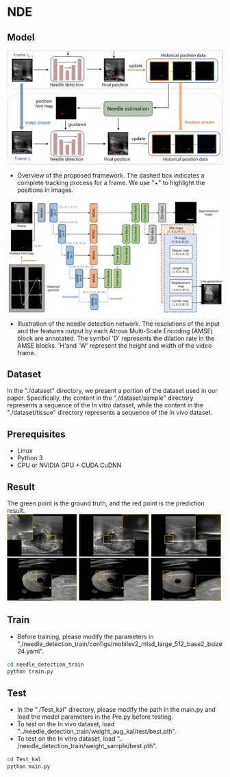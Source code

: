 # NDE 
## Model
<img src="https://github.com/xgts/needle-detection/blob/master/pic/framework.jpg" width="800"><br/>
- Overview of the proposed framework. The dashed box indicates a complete tracking process for a frame. We use "+" to highlight the positions in images.

<img src="https://github.com/xgts/needle-detection/blob/master/pic/network.jpg" width="800"><br/>
- Illustration of the needle detection network. The resolutions of the input and the features output by each Atrous Multi-Scale Encoding (AMSE) block are annotated. The symbol 'D' represents the dilation rate in the AMSE blocks. 'H'and 'W' represent the height and width of the video frame.

## Dataset
In the "./dataset" directory, we present a portion of the dataset used in our paper. Specifically, the content in the "./dataset/sample" directory represents a sequence of the In vitro dataset, while the content in the "./dataset/tissue" directory represents a sequence of the In vivo dataset.

## Prerequisites
- Linux
- Python 3
- CPU or NVIDIA GPU + CUDA CuDNN

## Result
The green point is the ground truth, and the red point is the prediction result.
<img src="https://github.com/xgts/needle-detection/blob/master/pic/tissue.png" width="500"><br/>
<img src="https://github.com/xgts/needle-detection/blob/master/pic/sample.png" width="500"><br/>

## Train
- Before training, please modify the parameters in "./needle_detection_train/configs/mobilev2_mlsd_large_512_base2_bsize24.yaml".
```bash
cd needle_detection_train
python train.py
```

## Test
- In the "./Test_kal" directory, please modify the path in the main.py and load the model parameters in the Pre.py before testing.
- To test on the In vivo dataset, load "../needle_detection_train/weight_aug_kal/test/best.pth".
- To test on the In vitro dataset, load ".. /needle_detection_train/weight_sample/best.pth".
```bash
cd Test_kal
python main.py
```
